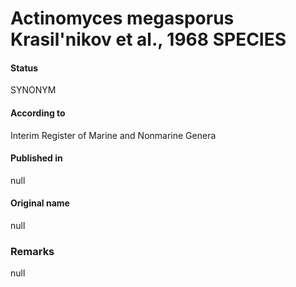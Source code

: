 # Actinomyces megasporus Krasil'nikov et al., 1968 SPECIES

#### Status
SYNONYM

#### According to
Interim Register of Marine and Nonmarine Genera

#### Published in
null

#### Original name
null

### Remarks
null